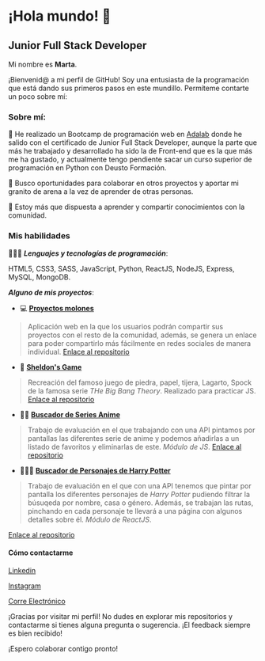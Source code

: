 
# ¡Hola mundo! 👋


## Junior Full Stack Developer

Mi nombre es **Marta**.

¡Bienvenid@ a mi perfil de GitHub! Soy una entusiasta de la programación que está dando sus primeros pasos en este mundillo. Permíteme contarte un poco sobre mí:

### Sobre mí:

🌱 He realizado un Bootcamp de programación web en [Adalab]() donde he salido con el certificado de Junior Full Stack Developer, aunque la parte que más he trabajado y desarrollado ha sido la de Front-end que es la que más me ha gustado, y actualmente tengo pendiente sacar un curso superior de programación en Python con Deusto Formación.

💼 Busco oportunidades para colaborar en otros proyectos y aportar mi granito de arena a la vez de aprender de otras personas. 

💬 Estoy más que dispuesta a aprender y compartir conocimientos con la comunidad.


### Mis habilidades

👩🏻‍💻 **_Lenguajes y tecnologías  de programación_**: 

 HTML5, CSS3, SASS, JavaScript, Python, ReactJS, NodeJS, Express, MySQL, MongoDB.

**_Alguno de mis proyectos_**:
- 💻 [**Proyectos molones**](https://proyectos-molones-xz0d.onrender.com/)
> Aplicación web en la que los usuarios podrán compartir sus proyectos con el resto de la comunidad, además, se genera un enlace para poder compartirlo más fácilmente en redes sociales de manera individual.
  [Enlace al repositorio](https://github.com/MBueno992/proyectos-molones)

- 🖖 [**Sheldon's Game**](https://mbueno992.github.io/sheldon-s-Game/)

> Recreación del famoso juego de piedra, papel, tijera, Lagarto, Spock de la famosa serie _THe Big Bang Theory_. Realizado para practicar JS.
[Enlace al repositorio](https://github.com/MBueno992/sheldon-s-Game)

* 🐱‍👤 [**Buscador de Series Anime**](http://mbueno992.github.io/anime-series-search-engine/)
> Trabajo de evaluación en el que trabajando con una API pintamos por pantallas las diferentes serie de anime y podemos añadirlas a un listado de favoritos y eliminarlas de este. _Módulo de JS_.
[Enlace al repositorio](https://github.com/MBueno992/anime-series-search-engine)

+ 🧙🏻‍♂️ [**Buscador de Personajes de Harry Potter**](https://beta.adalab.es/modulo-3-evaluacion-final-MBueno992/)
> Trabajo de evaluación en el que con una API tenemos que pintar por pantalla los diferentes personajes de _Harry Potter_ pudiendo filtrar la búsuqeda por nombre, casa o género. Además, se trabajan las rutas, pinchando en cada personaje te llevará a una página con algunos detalles sobre él. _Módulo de ReactJS_.

[Enlace al repositorio](https://github.com/Adalab/modulo-3-evaluacion-final-MBueno992)


#### Cómo contactarme

[Linkedin](https://www.linkedin.com/in/mbueno992/)

[Instagram](https://www.instagram.com/tita_992/)

[Corre Electrónico](mailto:mbueno_92@hotmail.com)


¡Gracias por visitar mi perfil! No dudes en explorar mis repositorios y contactarme si tienes alguna pregunta o sugerencia. 
¡El feedback siempre es bien recibido!

¡Espero colaborar contigo pronto!

